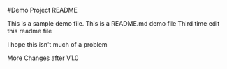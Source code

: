 #Demo Project README

This is a sample demo file.
This is a README.md demo file
Third time edit this readme file

I hope this isn't much of a problem

More Changes after V1.0
